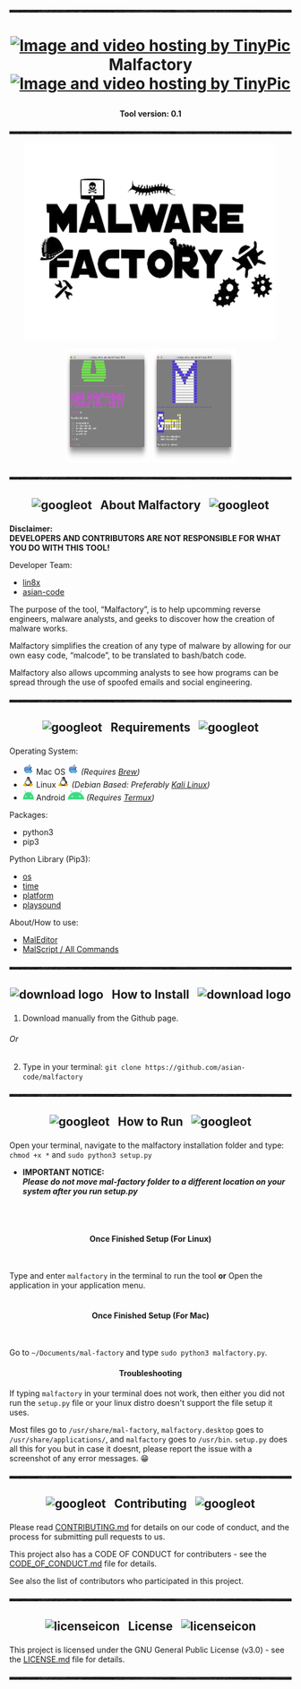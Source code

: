 <img src="https://raw.githubusercontent.com/asian-code/malfactory/master/malfactory-images/topbar.jpg" width="100%" height="5">

# <p align="center"> <a href="http://tinypic.com?ref=30sf1p3" target="_blank"><img src="https://cdn3.iconfinder.com/data/icons/wpzoom-developer-icon-set/500/58-512.png" border="0" alt="Image and video hosting by TinyPic" width="29" height="29"></a> &nbsp; Malfactory &nbsp; <a href="http://tinypic.com?ref=30sf1p3" target="_blank"><img src="https://cdn3.iconfinder.com/data/icons/wpzoom-developer-icon-set/500/58-512.png" border="0" alt="Image and video hosting by TinyPic" width="29" height="29"> </a> </p>

**<p align="center"> Tool version: 0.1 </p>**

<img src="https://raw.githubusercontent.com/asian-code/malfactory/master/malfactory-images/topbar.jpg" width="100%" height="5">

<p align="center">  
<a href="https://raw.githubusercontent.com/asian-code/Malfactory/master/malfactory-images/malfactorybanner.png" target="_blank"><img src="https://raw.githubusercontent.com/asian-code/Malfactory/master/malfactory-images/malfactorybanner.png" border="0" alt="malfactoryboard" width="450" height="350"></a> </p>

<p align="center"> <img alt="1" src="https://raw.githubusercontent.com/asian-code/malfactory/master/malfactory-images/malfactoryscreenshot1.png" width="30%" height="202"> <img alt="2" src="https://raw.githubusercontent.com/asian-code/malfactory/master/malfactory-images/malfactoryscreenshot2.png" width="30%" height="202"> </p>

<img src="https://raw.githubusercontent.com/asian-code/malfactory/master/malfactory-images/topbar.jpg" width="100%" height="5">

## <p align="center"> <img src="https://i.ibb.co/7KvXh8Z/26162-200-1-30x30.png" alt="googleot" width="20" height="20"> &nbsp; About Malfactory &nbsp; <img src="https://i.ibb.co/7KvXh8Z/26162-200-1-30x30.png" alt="googleot" width="20" height="20"> </p>

**Disclaimer: <br> DEVELOPERS AND CONTRIBUTORS ARE NOT RESPONSIBLE FOR WHAT YOU DO WITH THIS TOOL!**

Developer Team:
- [lin8x](https://www.github.com/lin8x) 
- [asian-code](https://www.github.com/asian-code)

The purpose of the tool, “Malfactory”, is to help upcomming reverse engineers, malware analysts, and geeks to discover how the creation of malware works. 

Malfactory simplifies the creation of any type of malware by allowing for our own easy code, “malcode”, to be translated to bash/batch code.

Malfactory also allows upcomming analysts to see how programs can be spread through the use of spoofed emails  and social engineering.

<img src="https://raw.githubusercontent.com/asian-code/malfactory/master/malfactory-images/topbar.jpg" width="100%" height="5">

## <p align="center"> <img src="https://i.ibb.co/GPtkjY1/60889-200-29x29.png" alt="googleot" width="20" height="20"> &nbsp; Requirements &nbsp; <img src="https://i.ibb.co/GPtkjY1/60889-200-29x29.png" alt="googleot" width="20" height="20"> </p>

Operating System:
* <img src="https://raw.githubusercontent.com/asian-code/malfactory/master/malfactory-images/mac-logo.png" height="20" width="20"> Mac OS <img src="https://raw.githubusercontent.com/asian-code/malfactory/master/malfactory-images/mac-logo.png" height="20" width="20"> *(Requires [Brew](https://brew.sh/))*
* <img src="https://raw.githubusercontent.com/asian-code/malfactory/master/malfactory-images/linux-logo.png" height="20" width="20"> Linux <img src="https://raw.githubusercontent.com/asian-code/malfactory/master/malfactory-images/linux-logo.png" height="20" width="20"> *(Debian Based: Preferably [Kali Linux](https://www.kali.org/))*
* <img src="https://raw.githubusercontent.com/asian-code/malfactory/master/malfactory-images/android-logo.png" height="20" width="20"> Android <img src="https://raw.githubusercontent.com/asian-code/malfactory/master/malfactory-images/android-logo.png" height="20" width="30"> *(Requires [Termux](https://play.google.com/store/apps/details?id=com.termux&hl=en_US))*

Packages:
* python3
* pip3

Python Library (Pip3):
* [os](https://docs.python.org/3/library/os.html)
* [time](https://docs.python.org/3/library/time.html)
* [platform](https://docs.python.org/3/library/platform.html)
* [playsound](https://pypi.org/project/playsound/)

About/How to use:
* [MalEditor](https://github.com/asian-code/malfactory/wiki/MalEditor)
* [MalScript / All Commands](https://www.pornhub.com)

<img src="https://raw.githubusercontent.com/asian-code/malfactory/master/malfactory-images/topbar.jpg" width="100%" height="5">

## <p align="center"> ![download logo](https://i.ibb.co/fXV1fGD/download.png") &nbsp; How to Install &nbsp; ![download logo](https://i.ibb.co/fXV1fGD/download.png") </p>

1. Download manually from the Github page.
###### Or
2. Type in your terminal:
`git clone https://github.com/asian-code/malfactory`

<img src="https://raw.githubusercontent.com/asian-code/malfactory/master/malfactory-images/topbar.jpg" width="100%" height="5">

## <p align="center"> <img src="https://image.flaticon.com/icons/png/512/59/59108.png" alt="googleot" width="20" height="20"> &nbsp; How to Run &nbsp; <img src="https://image.flaticon.com/icons/png/512/59/59108.png" alt="googleot" width="20" height="20"> </p>

Open your terminal, navigate to the malfactory installation folder and type:
`chmod +x *`
and
`sudo python3 setup.py`
<br>
* **IMPORTANT NOTICE: <br>*Please do not move mal-factory folder to a different location on your system after you run setup.py***

<br><br>

#### <p align="center"> Once Finished Setup (For Linux) </p> <br>

Type and enter `malfactory` in the terminal to run the tool **or** Open the application in your application menu.
<br><br>

#### <p align="center"> Once Finished Setup (For Mac) </p> <br>

Go to `~/Documents/mal-factory` and type `sudo python3 malfactory.py`.

#### <p align="center"> Troubleshooting </p>

If typing `malfactory` in your terminal does not work, then either you did not run the `setup.py` file or your linux distro doesn't support the file setup it uses.

Most files go to `/usr/share/mal-factory`, `malfactory.desktop` goes to `/usr/share/applications/`, and `malfactory` goes to `/usr/bin`. `setup.py` does all this for you but in case it doesnt, please report the issue with a screenshot of any error messages. :grin:

<img src="https://raw.githubusercontent.com/asian-code/malfactory/master/malfactory-images/topbar.jpg" width="100%" height="5">

## <p align="center"> <p align="center"> <img src="http://cdn.onlinewebfonts.com/svg/img_452175.png" alt="googleot" width="30" height="20"> &nbsp; Contributing &nbsp; <img src="http://cdn.onlinewebfonts.com/svg/img_452175.png" alt="googleot" width="30" height="20"> </p>

Please read [CONTRIBUTING.md](https://github.com/asian-code/malfactory/blob/master/docs/CONTRIBUTING.md) for details on our code of conduct, and the process for submitting pull requests to us.

This project also has a CODE OF CONDUCT for contributers - see the [CODE_OF_CONDUCT.md](https://github.com/asian-code/malfactory/blob/master/docs/CODE_OF_CONDUCT.md) file for details.

See also the list of contributors who participated in this project.

<img src="https://raw.githubusercontent.com/asian-code/malfactory/master/malfactory-images/topbar.jpg" width="100%" height="5">

## <p align="center"> <img src="http://icons.iconarchive.com/icons/custom-icon-design/mono-general-2/256/document-icon.png" alt="licenseicon" width="20" height="20"> &nbsp; License &nbsp; <img src="http://icons.iconarchive.com/icons/custom-icon-design/mono-general-2/256/document-icon.png" alt="licenseicon" width="20" height="20"> </p>

This project is licensed under the GNU General Public License (v3.0) - see the [LICENSE.md](https://github.com/asian-code/malfactory/blob/master/docs/LICENSE) file for details.

<img src="https://raw.githubusercontent.com/asian-code/malfactory/master/malfactory-images/topbar.jpg" width="100%" height="5">
